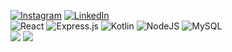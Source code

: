 
[![Instagram](https://img.shields.io/badge/Instagram-%23E4405F.svg?logo=Instagram&logoColor=white)](https://instagram.com/azscki) [![LinkedIn](https://img.shields.io/badge/LinkedIn-%230077B5.svg?logo=linkedin&logoColor=white)](https://linkedin.com/in/azkiajmalfairuz) 
 <br>
![React](https://img.shields.io/badge/react-%2320232a.svg?style=for-the-badge&logo=react&logoColor=%2361DAFB) ![Express.js](https://img.shields.io/badge/express.js-%23404d59.svg?style=for-the-badge&logo=express&logoColor=%2361DAFB) ![Kotlin](https://img.shields.io/badge/kotlin-%230095D5.svg?style=for-the-badge&logo=kotlin&logoColor=white) ![NodeJS](https://img.shields.io/badge/node.js-6DA55F?style=for-the-badge&logo=node.js&logoColor=white) ![MySQL](https://img.shields.io/badge/mysql-%2300f.svg?style=for-the-badge&logo=mysql&logoColor=white)<br>
![](https://github-readme-stats.vercel.app/api?username=azkifairuz&theme=react&hide_border=false&include_all_commits=false&count_private=true)
![](https://github-readme-stats.vercel.app/api/top-langs/?username=azkifairuz&theme=react&hide_border=false&include_all_commits=false&count_private=true)



<!-- Proudly created with GPRM ( https://gprm.itsvg.in ) -->
